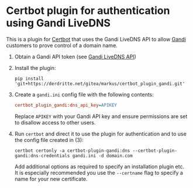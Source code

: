 # Certbot plugin for authentication using Gandi LiveDNS

This is a plugin for [Certbot](https://certbot.eff.org/) that uses the Gandi
LiveDNS API to allow [Gandi](https://www.gandi.net/)
customers to prove control of a domain name.

1. Obtain a Gandi API token (see [Gandi LiveDNS API](https://doc.livedns.gandi.net/))

2. Install the plugin:

   ```shell
   pip install 'git+https://derdritte.net/gitea/markus/certbot_plugin_gandi.git'
   ```

3. Create a `gandi.ini` config file with the following contents:

   ```ini
   certbot_plugin_gandi:dns_api_key=APIKEY
   ```

   Replace `APIKEY` with your Gandi API key and ensure permissions are set
   to disallow access to other users.

4. Run `certbot` and direct it to use the plugin for authentication and to use
   the config file created in (3): 

   ```shell
   certbot certonly -a certbot-plugin-gandi:dns --certbot-plugin-gandi:dns-credentials gandi.ini -d domain.com
   ```

   Add additional options as required to specify an installation plugin etc.  
   It is especially recommended you use the `--certname` flag to specify a name for your new certificate.
